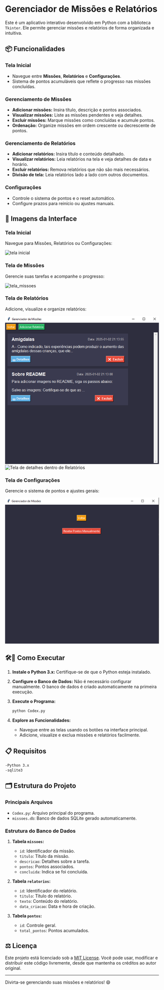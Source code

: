 # Gerenciador de Missões e Relatórios

Este é um aplicativo interativo desenvolvido em Python com a biblioteca `Tkinter`. Ele permite gerenciar missões e relatórios de forma organizada e intuitiva.

## 📦 Funcionalidades

### Tela Inicial
- Navegue entre **Missões**, **Relatórios** e **Configurações**.
- Sistema de pontos acumuláveis que reflete o progresso nas missões concluídas.

### Gerenciamento de Missões
- **Adicionar missões:** Insira título, descrição e pontos associados.
- **Visualizar missões:** Liste as missões pendentes e veja detalhes.
- **Excluir missões:** Marque missões como concluídas e acumule pontos.
- **Ordenação:** Organize missões em ordem crescente ou decrescente de pontos.

### Gerenciamento de Relatórios
- **Adicionar relatórios:** Insira título e conteúdo detalhado.
- **Visualizar relatórios:** Leia relatórios na tela e veja detalhes de data e horário.
- **Excluir relatórios:** Remova relatórios que não são mais necessários.
- **Divisão de tela:** Leia relatórios lado a lado com outros documentos.

### Configurações
- Controle o sistema de pontos e o reset automático.
- Configure prazos para reinício ou ajustes manuais.

## 📸 Imagens da Interface

### Tela Inicial
Navegue para Missões, Relatórios ou Configurações:

![tela inicial](https://github.com/codennomad/Codex-Gerenciado/issues/1#issue-2766670572)


### Tela de Missões
Gerencie suas tarefas e acompanhe o progresso:

![tela_missoes](https://github.com/user-attachments/assets/37003290-f665-4653-af14-3563dff62e43)


### Tela de Relatórios
Adicione, visualize e organize relatórios:

![Tela de Relatórios](/imagens/tela_relatorios.png)
![Tela de detalhes dentro de Relatórios](/imagens/detalhes.png)

### Tela de Configurações
Gerencie o sistema de pontos e ajustes gerais:

![Tela de Configurações](/imagens/tela_config.png)


## 🛠️🚀 Como Executar

1. **Instale o Python 3.x:**
   Certifique-se de que o Python esteja instalado.

2. **Configure o Banco de Dados:**
   Não é necessário configurar manualmente. O banco de dados é criado automaticamente na primeira execução.

3. **Execute o Programa:**
   ```bash
   python Codex.py
   ```

4. **Explore as Funcionalidades:**
   - Navegue entre as telas usando os botões na interface principal.
   - Adicione, visualize e exclua missões e relatórios facilmente.


## 📋 Requisitos
    -Python 3.x
    -sqlite3


## 🗂️ Estrutura do Projeto

### Principais Arquivos
- `Codex.py`: Arquivo principal do programa.
- `missoes.db`: Banco de dados SQLite gerado automaticamente.

### Estrutura do Banco de Dados
1. **Tabela `missoes`:**
   - `id`: Identificador da missão.
   - `titulo`: Título da missão.
   - `descricao`: Detalhes sobre a tarefa.
   - `pontos`: Pontos associados.
   - `concluida`: Indica se foi concluída.

2. **Tabela `relatorios`:**
   - `id`: Identificador do relatório.
   - `titulo`: Título do relatório.
   - `texto`: Conteúdo do relatório.
   - `data_criacao`: Data e hora de criação.

3. **Tabela `pontos`:**
   - `id`: Controle geral.
   - `total_pontos`: Pontos acumulados.

## ⚖️ Licença

Este projeto está licenciado sob a [MIT License](LICENSE). Você pode usar, modificar e distribuir este código livremente, desde que mantenha os créditos ao autor original.

---

Divirta-se gerenciando suas missões e relatórios! 😄

